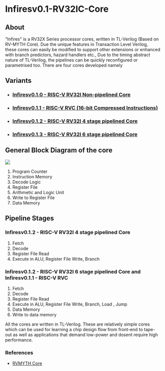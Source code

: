 # Infiresv0.1-RV32IC-Core

## About

"Infires" is a RV32X Series processor cores, written in TL-Verilog (Based on RV-MYTH Core). Due the unique features in  Transaction Level Verilog, these cores can easily be modified to support other extensions or enhanced with branch predictors, hazard handlers etc., Due to the timing abstract nature of TL-Verilog, the pipelines can be quickly reconfigured or parametrised too. There are four cores developed namely

## Variants

- ### [Infiresv0.1.0 - RISC-V RV32I Non-pipelined Core ]("https://github.com/shariethernet/Infiresv0.1-RV32IC-Core/tree/main/InfiresRV32I-non-pipelined")
- ### [Infiresv0.1.1 - RISC-V RVC (16-bit Compressed Instructions)]("https://github.com/shariethernet/Infiresv0.1-RV32IC-Core/tree/main/InfiresRVC")
- ### [Infiresv0.1.2 - RISC-V RV32I 4 stage pipelined Core ]("https://github.com/shariethernet/Infiresv0.1-RV32IC-Core/tree/main/InfiresRV32I-5stage-pipelined")
- ### [Infiresv0.1.3 - RISC-V RV32I 6 stage pipelined Core ]("https://github.com/shariethernet/Infiresv0.1-RV32IC-Core/tree/main/InfiresRV32I-5stage-pipelined")

## General Block Diagram of the core

![](./img/1.PNG)

1. Program Counter
1. Instruction Memory
1. Decode Logic
1. Register File
1. Arithmetic and Logic Unit
1. Write to Register File
2. Data Memory

## Pipeline Stages

### Infiresv0.1.2 - RISC-V RV32I 4 stage pipelined Core

1. Fetch
1. Decode
1. Register File Read
1. Execute in ALU, Register File Write, Branch

### Infiresv0.1.2 - RISC-V RV32I 6 stage pipelined Core and Infiresv0.1.1 - RISC-V RVC

1. Fetch
1. Decode
1. Register File Read
1. Execute in ALU, Register File Write, Branch, Load , Jump
1. Data Memory
1. Write to data memory

All the cores are written in TL-Verilog. These are relatively simple cores which can be used for learning a chip design flow from front-end to tape-out as well as applications that demand low-power and dosent require high performance. 



### References
- [RVMYTH Core]("https://www.vlsisystemdesign.com")

